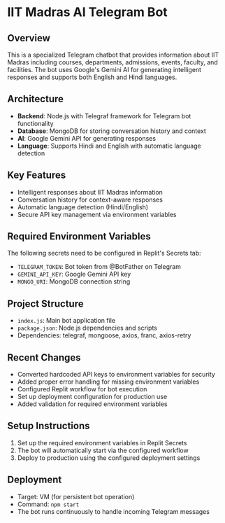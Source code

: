 # IIT Madras AI Telegram Bot

## Overview
This is a specialized Telegram chatbot that provides information about IIT Madras including courses, departments, admissions, events, faculty, and facilities. The bot uses Google's Gemini AI for generating intelligent responses and supports both English and Hindi languages.

## Architecture
- **Backend**: Node.js with Telegraf framework for Telegram bot functionality
- **Database**: MongoDB for storing conversation history and context
- **AI**: Google Gemini API for generating responses
- **Language**: Supports Hindi and English with automatic language detection

## Key Features
- Intelligent responses about IIT Madras information
- Conversation history for context-aware responses
- Automatic language detection (Hindi/English)
- Secure API key management via environment variables

## Required Environment Variables
The following secrets need to be configured in Replit's Secrets tab:
- `TELEGRAM_TOKEN`: Bot token from @BotFather on Telegram
- `GEMINI_API_KEY`: Google Gemini API key
- `MONGO_URI`: MongoDB connection string

## Project Structure
- `index.js`: Main bot application file
- `package.json`: Node.js dependencies and scripts
- Dependencies: telegraf, mongoose, axios, franc, axios-retry

## Recent Changes
- Converted hardcoded API keys to environment variables for security
- Added proper error handling for missing environment variables
- Configured Replit workflow for bot execution
- Set up deployment configuration for production use
- Added validation for required environment variables

## Setup Instructions
1. Set up the required environment variables in Replit Secrets
2. The bot will automatically start via the configured workflow
3. Deploy to production using the configured deployment settings

## Deployment
- Target: VM (for persistent bot operation)
- Command: `npm start`
- The bot runs continuously to handle incoming Telegram messages